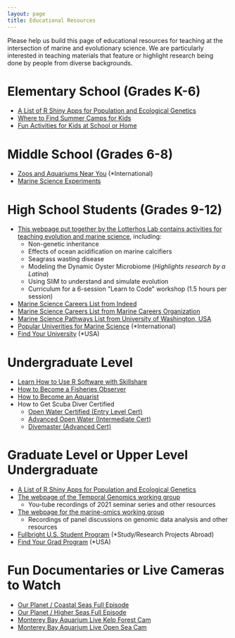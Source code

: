 ```yaml
---
layout: page
title: Educational Resources
---
```


Please help us build this page of educational resources for teaching at the intersection of marine and evolutionary science. We are particularly interested in teaching materials that feature or highlight research being done by people from diverse backgrounds.

# Elementary School (Grades K-6)

* [A List of R Shiny Apps for Population and Ecological Genetics](https://docs.google.com/document/d/1lVqBRe0A9SO0ycIJc0RiI5xqHu28FF8xcNgL4rzQED8/edit)
* [Where to Find Summer Camps for Kids](https://www.kidscamps.com/academics/marine_sciences.html)
* [Fun Activities for Kids at School or Home](https://www.weareteachers.com/ocean-activities/)


# Middle School (Grades 6-8)

* [Zoos and Aquariums Near You](https://www.aza.org/search-by-zip-code) (*International)
* [Marine Science Experiments](https://www.noaa.gov/education/resource-collections/special-topics/hands-on-science-activities)


# High School Students (Grades 9-12)

* [This webpage put together by the Lotterhos Lab contains activities for teaching evolution and marine science](https://drk-lo.github.io/EvolutionWorkshop/), including:
  *  Non-genetic inheritance
  *  Effects of ocean acidification on marine calcifiers
  *  Seagrass wasting disease
  *  Modeling the Dynamic Oyster Microbiome (*Highlights research by a Latina*)
  *  Using SliM to understand and simulate evolution
  *  Curriculum for a 6-session "Learn to Code" workshop (1.5 hours per session)
* [Marine Science Careers List from Indeed](https://www.indeed.com/career-advice/finding-a-job/jobs-with-marine-science-degree)
* [Marine Science Careers List from Marine Careers Organization](https://www.indeed.com/career-advice/finding-a-job/jobs-with-marine-science-degree)
* [Marine Science Pathways List from University of Washington, USA](https://marinebiology.uw.edu/students/advising-and-student-resources/careers-in-marine-biology/)
* [Popular Univerities for Marine Science](https://www.helptostudy.com/best-marine-biology-colleges-in-the-world/) (*International)
* [Find Your University](https://www.niche.com/colleges/search/best-colleges/) (*USA)


# Undergraduate Level

* [Learn How to Use R Software with Skillshare](https://www.skillshare.com/browse/r-programming)
* [How to Become a Fisheries Observer](https://www.fisheries.noaa.gov/topic/fishery-observers)
* [How to Become an Aquarist](https://www.environmentalscience.org/career/aquarist)
* How to Get Scuba Diver Certified
  * [Open Water Certified (Entry Level Cert)](https://www.padi.com/courses/open-water-diver)
  * [Advanced Open Water (Intermediate Cert)](https://www.padi.com/courses/advanced-open-water)
  * [Divemaster (Advanced Cert)](https://www.padi.com/courses/divemaster)


# Graduate Level or Upper Level Undergraduate

* [A List of R Shiny Apps for Population and Ecological Genetics](https://docs.google.com/document/d/1lVqBRe0A9SO0ycIJc0RiI5xqHu28FF8xcNgL4rzQED8/edit)
* [The webpage of the Temporal Genomics working group](https://tempgenomics-rcn.github.io/website/)
  * You-tube recordings of 2021 seminar series and other resources
* [The webpage for the marine-omics working group](https://marineomics.github.io/)
  * Recordings of panel discussions on genomic data analysis and other resources
* [Fullbright U.S. Student Program](https://us.fulbrightonline.org/) (*Study/Research Projects Abroad)
* [Find Your Grad Program](https://www.niche.com/?ref=graduate-schools) (*USA)


# Fun Documentaries or Live Cameras to Watch

* [Our Planet / Coastal Seas Full Episode](https://www.youtube.com/watch?v=r9PeYPHdpNo)
* [Our Planet / Higher Seas Full Episode](https://www.youtube.com/watch?v=9FqwhW0B3tY)
* [Monterey Bay Aquarium Live Kelp Forest Cam](https://www.montereybayaquarium.org/animals/live-cams/kelp-forest-cam)
* [Monterey Bay Aquarium Live Open Sea Cam](https://www.montereybayaquarium.org/animals/live-cams/open-sea-cam)
